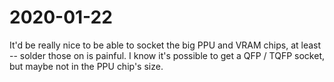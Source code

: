 # 2020-01-22

It'd be really nice to be able to socket the big PPU and VRAM chips, at least
-- solder those on is painful.  I know it's possible to get a QFP / TQFP
socket, but maybe not in the PPU chip's size.
